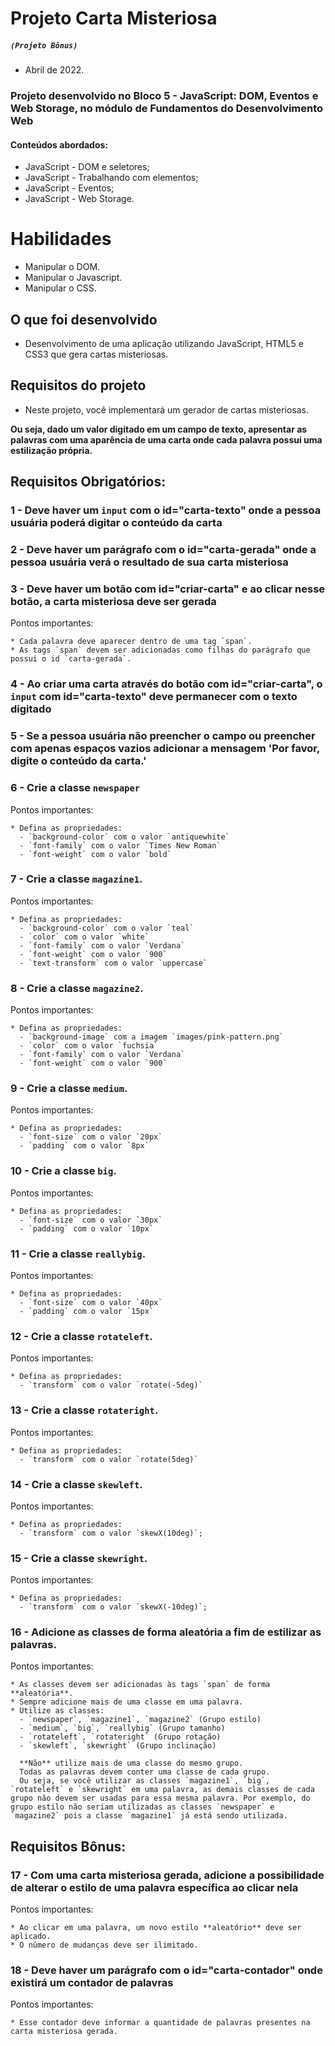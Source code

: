 # Projeto Carta Misteriosa
##### `(Projeto Bônus)`

  - Abril de 2022.

### Projeto desenvolvido no Bloco 5 - JavaScript: DOM, Eventos e Web Storage, no módulo de Fundamentos do Desenvolvimento Web

#### Conteúdos abordados:
  - JavaScript - DOM e seletores;
  - JavaScript - Trabalhando com elementos;
  - JavaScript - Eventos;
  - JavaScript - Web Storage.

# Habilidades
- Manipular o DOM.
- Manipular o Javascript.
- Manipular o CSS.

## O que foi desenvolvido
- Desenvolvimento de uma aplicação utilizando JavaScript, HTML5 e CSS3 que gera cartas misteriosas.

## Requisitos do projeto

* Neste projeto, você implementará um gerador de cartas misteriosas.

**Ou seja, dado um valor digitado em um campo de texto, apresentar as palavras com uma aparência de uma carta onde cada palavra possui uma estilização própria.** 

## Requisitos Obrigatórios:
### 1 - Deve haver um `input` com o id=\"carta-texto\" onde a pessoa usuária poderá digitar o conteúdo da carta

### 2 - Deve haver um parágrafo com o id=\"carta-gerada\" onde a pessoa usuária verá o resultado de sua carta misteriosa

### 3 - Deve haver um botão com id=\"criar-carta\" e ao clicar nesse botão, a carta misteriosa deve ser gerada
  Pontos importantes:

    * Cada palavra deve aparecer dentro de uma tag `span`.
    * As tags `span` devem ser adicionadas como filhas do parágrafo que possui o id `carta-gerada`.

### 4 - Ao criar uma carta através do botão com id="criar-carta", o `input` com id="carta-texto" deve permanecer com o texto digitado

### 5 - Se a pessoa usuária não preencher o campo ou preencher com apenas espaços vazios adicionar a mensagem 'Por favor, digite o conteúdo da carta.'

### 6 - Crie a classe `newspaper`
  Pontos importantes:

    * Defina as propriedades:
      - `background-color` com o valor `antiquewhite`
      - `font-family` com o valor `Times New Roman`
      - `font-weight` com o valor `bold`

### 7 - Crie a classe `magazine1`.
  Pontos importantes:

    * Defina as propriedades:
      - `background-color` com o valor `teal`
      - `color` com o valor `white`
      - `font-family` com o valor `Verdana`
      - `font-weight` com o valor `900`
      - `text-transform` com o valor `uppercase`

### 8 - Crie a classe `magazine2`.
  Pontos importantes:

    * Defina as propriedades:
      - `background-image` com a imagem `images/pink-pattern.png`
      - `color` com o valor `fuchsia`
      - `font-family` com o valor `Verdana`
      - `font-weight` com o valor `900`

### 9 - Crie a classe `medium`.
  Pontos importantes:

    * Defina as propriedades:
      - `font-size` com o valor `20px`
      - `padding` com o valor `8px`

### 10 - Crie a classe `big`.
  Pontos importantes:

    * Defina as propriedades:
      - `font-size` com o valor `30px`
      - `padding` com o valor `10px`

### 11 - Crie a classe `reallybig`.
  Pontos importantes:

    * Defina as propriedades:
      - `font-size` com o valor `40px`
      - `padding` com o valor `15px`

### 12 - Crie a classe `rotateleft`.
  Pontos importantes:

    * Defina as propriedades:
      - `transform` com o valor `rotate(-5deg)`

### 13 - Crie a classe `rotateright`.
  Pontos importantes:

    * Defina as propriedades:
      - `transform` com o valor `rotate(5deg)`

### 14 - Crie a classe `skewleft`.
  Pontos importantes:

    * Defina as propriedades:
      - `transform` com o valor `skewX(10deg)`;

### 15 - Crie a classe `skewright`.
  Pontos importantes:

    * Defina as propriedades:
      - `transform` com o valor `skewX(-10deg)`;

### 16 - Adicione as classes de forma aleatória a fim de estilizar as palavras.
  Pontos importantes:

    * As classes devem ser adicionadas às tags `span` de forma **aleatória**.
    * Sempre adicione mais de uma classe em uma palavra.
    * Utilize as classes:
      - `newspaper`, `magazine1`, `magazine2` (Grupo estilo)
      - `medium`, `big`, `reallybig` (Grupo tamanho)
      - `rotateleft`, `rotateright` (Grupo rotação)
      - `skewleft`, `skewright` (Grupo inclinação)

      **Não** utilize mais de uma classe do mesmo grupo.
      Todas as palavras devem conter uma classe de cada grupo.
      Ou seja, se você utilizar as classes `magazine1`, `big`, `rotateleft` e `skewright` em uma palavra, as demais classes de cada grupo não devem ser usadas para essa mesma palavra. Por exemplo, do grupo estilo não seriam utilizadas as classes `newspaper` e `magazine2` pois a classe `magazine1` já está sendo utilizada.

## Requisitos Bônus:
### 17 - Com uma carta misteriosa gerada, adicione a possibilidade de alterar o estilo de uma palavra específica ao clicar nela
  Pontos importantes:

    * Ao clicar em uma palavra, um novo estilo **aleatório** deve ser aplicado.
    * O número de mudanças deve ser ilimitado.

### 18 - Deve haver um parágrafo com o id=\"carta-contador\" onde existirá um contador de palavras
  Pontos importantes:

    * Esse contador deve informar a quantidade de palavras presentes na carta misteriosa gerada.
